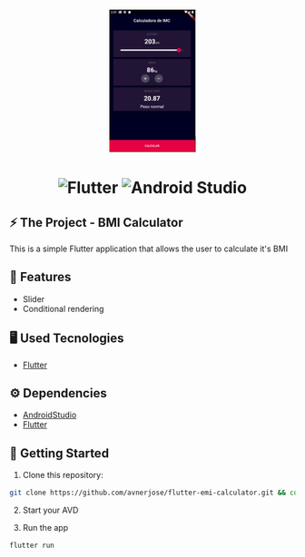 <h1 align="center">
  <img src="assets/app.png" width="30%"/> 
</h1>
<h1 align="center" width="50%">
  <img alt="Flutter" width="7%" src="https://cdn.jsdelivr.net/gh/devicons/devicon/icons/flutter/flutter-original.svg" />
  <img alt="Android Studio" width="7%" 
  src="https://cdn.jsdelivr.net/gh/devicons/devicon/icons/androidstudio/androidstudio-original.svg" />
</h1>

## ⚡️ The Project - BMI Calculator
  This is a simple Flutter application that allows the user to calculate it's BMI
## 🎯 Features
 - Slider
 - Conditional rendering
  
## 🖥️ Used Tecnologies
- [Flutter](https://flutter.dev/)

## ⚙️ Dependencies
 - [AndroidStudio](https://developer.android.com/studio)
 - [Flutter](https://flutter.dev/)
 
## 🚀️ Getting Started

1. Clone this repository: 

```bash
git clone https://github.com/avnerjose/flutter-emi-calculator.git && cd flutter-emi-calculator
```
2. Start your AVD


3. Run the app 
```bash
flutter run
```

